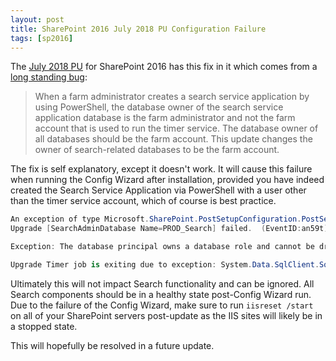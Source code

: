 ```yaml
---
layout: post
title: SharePoint 2016 July 2018 PU Configuration Failure
tags: [sp2016]
---
```


The [July 2018 PU](https://support.microsoft.com/en-us/help/4022228/description-of-the-security-update-for-sharepoint-server-2016-july-10) for SharePoint 2016 has this fix in it which comes from a [long standing bug](https://www.techmikael.com/2014/10/caution-if-you-have-used.html):

> When a farm administrator creates a search service application by using PowerShell, the database owner of the search service application database is the farm administrator and not the farm account that is used to run the timer service. The database owner of all databases should be the farm account. This update changes the owner of search-related databases to be the farm account.

The fix is self explanatory, except it doesn't work. It will cause this failure when running the Config Wizard after installation, provided you have indeed created the Search Service Application via PowerShell with a user other than the timer service account, which of course is best practice.

```csharp
An exception of type Microsoft.SharePoint.PostSetupConfiguration.PostSetupConfigurationTaskException was thrown.  Additional exception information: 
Upgrade [SearchAdminDatabase Name=PROD_Search] failed.	(EventID:an59t)

Exception: The database principal owns a database role and cannot be dropped.The proposed new database owner is already a user or aliased in the database.	(EventID:an59t)

Upgrade Timer job is exiting due to exception: System.Data.SqlClient.SqlException (0x80131904): The database principal owns a database role and cannot be dropped.The proposed new database owner is already a user or aliased in the database.
```

Ultimately this will not impact Search functionality and can be ignored. All Search components should be in a healthy state post-Config Wizard run. Due to the failure of the Config Wizard, make sure to run `iisreset /start` on all of your SharePoint servers post-update as the IIS sites will likely be in a stopped state.

This will hopefully be resolved in a future update.